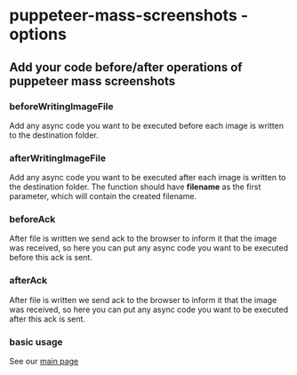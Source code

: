 # puppeteer-mass-screenshots - options
## Add your code before/after operations of puppeteer mass screenshots 
### beforeWritingImageFile
Add any async code you want to be executed before each image is written to the destination folder.

### afterWritingImageFile
Add any async code you want to be executed after each image is written to the destination folder.
The function should have **filename** as the first parameter, which will contain the created filename.

### beforeAck
After file is written we send ack to the browser to inform it that the image was received, so here
you can put any async code you want to be executed before this ack is sent.

### afterAck
After file is written we send ack to the browser to inform it that the image was received, so here
you can put any async code you want to be executed after this ack is sent.

### basic usage
See our [main page](./README.md "Puppeteer mass screenshots") 


